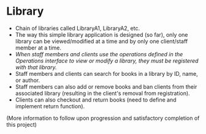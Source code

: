 # Library

- Chain of libraries called LibraryA1, LibraryA2, etc.
- The way this simple library application is designed (so far), only one library can be viewed/modified at a time and by only one client/staff member at a time.
- *When staff members and clients use the operations defined in the Operations interface to view or modify a library, they must be registered with that library.*
- Staff members and clients can search for books in a library by ID, name, or author.
- Staff members can also add or remove books and ban clients from their associated library (resulting in the client's removal from registration).
- Clients can also checkout and return books (need to define and implement return function).

(More information to follow upon progression and satisfactory completion of this project)
